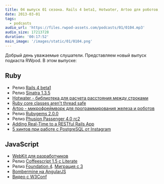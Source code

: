 ```yaml
---
title: 04 выпуск 01 сезона. Rails 4 beta1, Hotwater, Artoo для роботов, а WebKit для разработчиков
date: 2013-03-01
tags:
  - podcasts
audio_url: 'https://files.rwpod-assets.com/podcasts/01/0104.mp3'
audio_size: 17213728
duration: '00:17:52'
main_image: '/images/static/01/0104.png'
---
```


Добрый день уважаемые слушатели. Представляем новый выпуск подкаста RWpod. В этом выпуске:

## Ruby

- Релиз [Rails 4 beta1](http://weblog.rubyonrails.org/2013/2/25/Rails-4-0-beta1/)
- Релиз [Sinatra 1.3.5](http://www.rubyflow.com/items/8970-sinatra-1-3-5-release)
- [Hotwater - библиотека для расчета расстояния между строками](https://github.com/colinsurprenant/hotwater)
- [Ruby core classes aren't thread safe](http://www.jstorimer.com/newsletter/ruby-core-classes-arent-thread-safe.html)
- [Artoo - микрофреймворк для программирования железа и роботов](http://artoo.io/)
- Релиз [Rubygems 2.0.0](http://blog.rubygems.org/2013/02/24/2.0.0-released.html)
- Релиз [Phusion Passenger 4.0 rc2](http://blog.phusion.nl/2013/02/27/phusion-passenger-4-0-release-candidate-2/)
- [Adding Real-Time to a RESTful Rails App](http://liamkaufman.com/blog/2013/02/27/adding-real-time-to-a-restful-rails-app/)
- [5 хинтов при работе с PostgreSQL от Instagram](http://instagram-engineering.tumblr.com/post/40781627982/handling-growth-with-postgres-5-tips-from-instagram)

## JavaScript

- [WebKit для разработчиков](http://paulirish.com/2013/webkit-for-developers/)
- Релиз [Coffeescript 1.5 c Literate](http://coffeescript.org/#literate)
- Релиз [Foundation 4](http://foundation.zurb.com/). [Миграция c 3](http://foundation.zurb.com/migration.php)
- [Bombermine на AngularJS](http://bombermine.com/)
- [Видео с W3Conf](http://www.youtube.com/user/W3Conf/)
